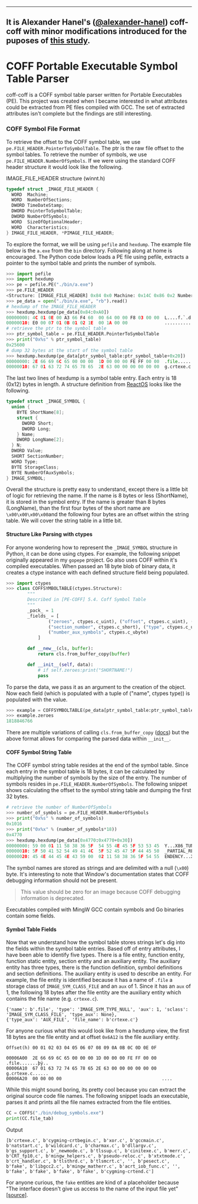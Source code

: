 ----
It is Alexander Hanel's ([@alexander-hanel](https://github.com/alexander-hanel)) coff-coff with minor modifications introduced for the puposes of [this study](https://auscitte.github.io/posts/Linux-Shim-Bootloader).
----

# COFF Portable Executable Symbol Table Parser

coff-coff is a COFF symbol table parser written for Portable Executables (PE). This project was created when I became interested in what attributes could be extracted from PE files compiled with GCC. The set of extracted attributes isn't complete but the findings are still interesting.

### COFF Symbol File Format
To retrieve the offset to the COFF symbol table, we use `pe.FILE_HEADER.PointerToSymbolTable`. The ptr is the raw file offset to the symbol tables. To retrieve the number of symbols, we use `pe.FILE_HEADER.NumberOfSymbols`. If we were using the standard COFF header structure it would look like the following.

IMAGE_FILE_HEADER structure (winnt.h)
```C++
typedef struct _IMAGE_FILE_HEADER {
  WORD  Machine;
  WORD  NumberOfSections;
  DWORD TimeDateStamp;
  DWORD PointerToSymbolTable;
  DWORD NumberOfSymbols;
  WORD  SizeOfOptionalHeader;
  WORD  Characteristics;
} IMAGE_FILE_HEADER, *PIMAGE_FILE_HEADER;

```
To explore the format, we will be using `pefile` and `hexdump`. The example file below is the `a.exe` from the `bin` directory. Following along at home is encouraged. The Python code below loads a PE file using pefile, extracts a pointer to the symbol table and prints the number of symbols.

```python
>>> import pefile
>>> import hexdump
>>> pe = pefile.PE("./bin/a.exe")
>>> pe.FILE_HEADER
<Structure: [IMAGE_FILE_HEADER] 0x84 0x0 Machine: 0x14C 0x86 0x2 NumberOfSections: 0xE 0x88 0x4 TimeDateStamp: 0x60F466A3 [Sun Jul 18 17:36:35 2021 UTC] 0x8C 0x8 PointerToSymbolTable: 0x6400 0x90 0xC NumberOfSymbols: 0x3F8 0x94 0x10 SizeOfOptionalHeader: 0xE0 0x96 0x12 Characteristics: 0x107>
>>> pe_data = open("./bin/a.exe", "rb").read()
# hexdump of the IMAGE_FILE_HEADER
>>> hexdump.hexdump(pe_data[0x84:0xA0])
00000000: 4C 01 0E 00 A3 66 F4 60  00 64 00 00 F8 03 00 00  L....f.`.d......
00000010: E0 00 07 01 0B 01 02 1E  00 1A 00 00              ............
# retrieve the ptr to the symbol table
>>> ptr_symbol_table = pe.FILE_HEADER.PointerToSymbolTable
>>> print("0x%s" % ptr_symbol_table)
0x25600
# dump 32 bytes at the start of the symbol table
>>> hexdump.hexdump(pe_data[ptr_symbol_table:ptr_symbol_table+0x20])
00000000: 2E 66 69 6C 65 00 00 00  1D 00 00 00 FE FF 00 00  .file...........
00000010: 67 01 63 72 74 65 78 65  2E 63 00 00 00 00 00 00  g.crtexe.c......
```

The last two lines of hexdump is a symbol table entry. Each entry is 18 (0x12) bytes in length. A structure definition from [ReactOS](https://doxygen.reactos.org/da/db6/pecoff_8h_source.html#l00243) looks like the following.  

```C++
typedef struct _IMAGE_SYMBOL {
  union {
    BYTE ShortName[8];
    struct {
      DWORD Short;
      DWORD Long;
    } Name;
    DWORD LongName[2];
  } N;
  DWORD Value;
  SHORT SectionNumber;
  WORD Type;
  BYTE StorageClass;
  BYTE NumberOfAuxSymbols;
} IMAGE_SYMBOL;
```
Overall the structure is pretty easy to understand, except there is a little bit of logic for retrieving the name. If the name is 8 bytes or less (ShortName), it is stored in the symbol entry. If the name is greater than 8 bytes (LongName), than the first four bytes of the short name are `\x00\x00\x00\x00`and the following four bytes are an offset within the string table. We will cover the string table in a little bit.

#### Structure Like Parsing with ctypes
For anyone wondering how to represent the `_IMAGE_SYMBOL` structure in Python, it can be done using ctypes. For example, the following snippet originally appeared in  my `gopepe` project. Go also uses COFF within it's compiled executables. When passed an 18 byte blob of binary data, it creates a ctype instance with each defined structure field being populated.

```python
>>> import ctypes
>>> class COFFSYMBOLTABLE(ctypes.Structure):
        """
        Described in [PE-COFF] 5.4. Coff Symbol Table
        """
        _pack_ = 1
        _fields_ = [
                ("zeroes", ctypes.c_uint), ("offset", ctypes.c_uint), ("value", ctypes.c_uint),
                ("section_number", ctypes.c_short), ("type", ctypes.c_ushort), ("storage_class", ctypes.c_ubyte),
                ("number_aux_symbols", ctypes.c_ubyte)
            ]

        def __new__(cls, buffer):
            return cls.from_buffer_copy(buffer)

        def __init__(self, data):
            # if self.zeroes:print("SHORTNAME!")
            pass
```
To parse the data, we pass it as an argument to the creation of the object. Now each field (which is populated with a tuple of ("name", ctypes type)) is populated with the value.
```python
>>> example = COFFSYMBOLTABLE(pe_data[ptr_symbol_table:ptr_symbol_table+18])
>>> example.zeroes
1818846766
```
There are multiple variations of calling `cls.from_buffer_copy` ([docs](https://docs.python.org/3/library/ctypes.html#ctypes._CData.from_buffer)) but the above format allows for comparing the parsed data within `__init__`.

#### COFF Symbol String Table

The COFF symbol string table resides at the end of the symbol table. Since each entry in the symbol table is 18 bytes, it can be calculated by multiplying the number of symbols by the size of the entry. The number of symbols resides in `pe.FILE_HEADER.NumberOfSymbols`. The following snippet shows calculating the offset to the symbol string table and dumping the first 32 bytes.

```python
# retrieve the number of NumberOfSymbols
>>> number_of_symbols = pe.FILE_HEADER.NumberOfSymbols
>>> print("0x%s" % number_of_symbols)
0x1016
>>> print("0x%x" % (number_of_symbols*18))
0x4770
>>> hexdump.hexdump(pe_data[0x4770:0x4770+0x30])
00000000: 59 00 01 11 58 38 36 5F  54 55 4E 45 5F 53 53 45  Y...X86_TUNE_SSE
00000010: 5F 50 41 52 54 49 41 4C  5F 52 45 47 5F 44 45 50  _PARTIAL_REG_DEP
00000020: 45 4E 44 45 4E 43 59 00  02 11 58 38 36 5F 54 55  ENDENCY...X86_TU
```

The symbol names are stored as strings and are delimited with a null (`\x00`) byte.  It's interesting to note that Window's documentation states that COFF debugging information should not be present.

>This value should be zero for an image because COFF debugging information is deprecated.

Executables compiled with MingW GCC contain symbols and Go binaries contain some fields.

#### Symbol Table Fields
Now that we understand how the symbol table stores strings let's dig into the fields within the symbol table entries. Based off of entry attributes, I have been able to identify five types. There is a file entity, function entity, function static entity, section entity and an auxiliary entity. The auxiliary entity has three types, there is the function definition, symbol definitions and section definitions. The auxiliary entity is used to describe an entity. For example, the file entity is identified because it has a name of `.file` a storage class of `IMAGE_SYM_CLASS_FILE` and an `aux` of 1. Since it has an `aux` of 1, the following 18 bytes after the file entity are the auxiliary entity which contains the file name (e.g. `crtexe.c`).

```
{'name': b'.file', 'type': 'IMAGE_SYM_TYPE_NULL', 'aux': 1, 'sclass': 'IMAGE_SYM_CLASS_FILE', 'type_aux': None},
{'type_aux': 'AUX_FILE', 'file_name': b'crtexe.c'}
```
For anyone curious what this would look like from a hexdump view, the first 18 bytes are the file entity and at offset `0x6A12` is the file auxiliary entity.

```
Offset(h) 00 01 02 03 04 05 06 07 08 09 0A 0B 0C 0D 0E 0F

00006A00  2E 66 69 6C 65 00 00 00 1D 00 00 00 FE FF 00 00  .file.......þÿ..
00006A10  67 01 63 72 74 65 78 65 2E 63 00 00 00 00 00 00  g.crtexe.c......
00006A20  00 00 00 00                                      ....

```
While this might sound boring, its pretty cool because you can extract the original source code file names. The following snippet loads an executable, parses it and prints all the file names extracted from the file entities.

```python
CC = COFFS("./bin/debug_symbols.exe")
print(CC.file_tab)
```
Output
```
[b'crtexe.c', b'cygming-crtbegin.c', b'xor.c', b'gccmain.c', b'natstart.c', b'wildcard.c', b'charmax.c', b'dllargv.c', b'gs_support.c', b'_newmode.c', b'tlssup.c', b'cinitexe.c', b'merr.c', b'CRT_fp10.c', b'mingw_helpers.c', b'pseudo-reloc.c', b'xtxtmode.c', b'crt_handler.c', b'tlsthrd.c', b'tlsmcrt.c', '', b'pesect.c', b'fake', b'libgcc2.c', b'mingw_matherr.c', b'acrt_iob_func.c', '', b'fake', b'fake', b'fake', b'fake', b'cygming-crtend.c']
```
For anyone curious, the `fake` entities are kind of a placeholder because "The interface doesn't give us access to the name of the input file yet" [[source]](https://chromium.googlesource.com/chromiumos/third_party/binutils/+/refs/heads/stabilize-4920.6.B/libiberty/simple-object-coff.c#614).
